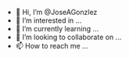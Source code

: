 - 👋 Hi, I’m @JoseAGonzlez
- 👀 I’m interested in ...
- 🌱 I’m currently learning ...
- 💞️ I’m looking to collaborate on ...
- 📫 How to reach me ...

<!---
JoseAGonzlez/JoseAGonzlez is a ✨ special ✨ repository because its `README.md` (this file) appears on your GitHub profile.
You can click the Preview link to take a look at your changes.
--->
